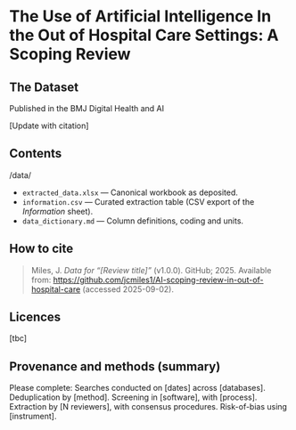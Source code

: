 # The Use of Artificial Intelligence In the Out of Hospital Care Settings: A Scoping Review
## The Dataset

Published in the BMJ Digital Health and AI

[Update with citation]

## Contents


/data/
- `extracted_data.xlsx` — Canonical workbook as deposited.
- `information.csv` — Curated extraction table (CSV export of the *Information* sheet).
- `data_dictionary.md` — Column definitions, coding and units.

## How to cite
> Miles, J. *Data for “[Review title]”* (v1.0.0). GitHub; 2025. Available from: https://github.com/jcmiles1/AI-scoping-review-in-out-of-hospital-care (accessed 2025-09-02).

## Licences
[tbc]

## Provenance and methods (summary)
Please complete: Searches conducted on [dates] across [databases]. Deduplication by [method]. Screening in [software], with [process]. Extraction by [N reviewers], with consensus procedures. Risk-of-bias using [instrument].
